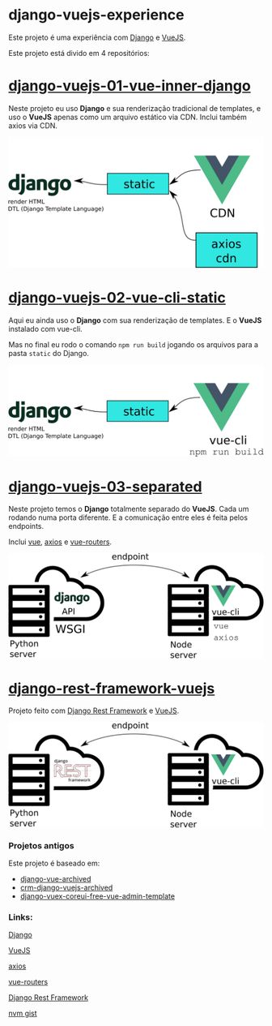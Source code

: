 # django-vuejs-experience

Este projeto é uma experiência com [Django][5] e [VueJS][6].

Este projeto está divido em 4 repositórios:

# [django-vuejs-01-vue-inner-django][1]

Neste projeto eu uso **Django** e sua renderização tradicional de templates, e uso o **VueJS** apenas como um arquivo estático via CDN. Inclui também axios via CDN.

![django-vue01.png](img/django-vue01.png)


# [django-vuejs-02-vue-cli-static][2]

Aqui eu ainda uso o **Django** com sua renderização de templates. E o **VueJS** instalado com vue-cli.

Mas no final eu rodo o comando `npm run build` jogando os arquivos para a pasta `static` do Django.

![django-vue02.png](img/django-vue02.png)


# [django-vuejs-03-separated][3]

Neste projeto temos o **Django** totalmente separado do **VueJS**. Cada um rodando numa porta diferente. E a comunicação entre eles é feita pelos endpoints.

Inclui [vue][6], [axios][7] e [vue-routers][8].

![django-vue03.png](img/django-vue03.png)


# [django-rest-framework-vuejs][4]

Projeto feito com [Django Rest Framework][9] e [VueJS][6].

![django-vue04.png](img/django-vue04.png)


### Projetos antigos

Este projeto é baseado em:

* [django-vue-archived][10]
* [crm-django-vuejs-archived][11]
* [django-vuex-coreui-free-vue-admin-template][12]


### Links:

[Django][5]

[VueJS][6]

[axios][7]

[vue-routers][8]

[Django Rest Framework][9]

[nvm gist][13]


[1]: https://github.com/rg3915/django-vuejs-01-vue-inner-django
[2]: https://github.com/rg3915/django-vuejs-02-vue-cli-static
[3]: https://github.com/rg3915/django-vuejs-03-separated
[4]: https://github.com/rg3915/django-rest-framework-vuejs
[5]: https://www.djangoproject.com/
[6]: https://vuejs.org/
[7]: https://github.com/axios/axios
[8]: https://router.vuejs.org/
[9]: https://www.django-rest-framework.org/
[10]: https://github.com/rg3915/django-vue-archived
[11]: https://github.com/rg3915/crm-django-vuejs-archived
[12]: https://github.com/rg3915/django-vuex-coreui-free-vue-admin-template
[13]: https://gist.github.com/rg3915/6fad3d19f2b511ec5da40cef5a168ca5
